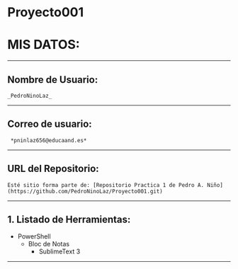 ﻿# Proyecto001
# **MIS DATOS:**
---
## Nombre de Usuario: 
	
	_PedroNinoLaz_
---
## **Correo de usuario:**
	
	 *pninlaz656@educaand.es*
---
## **URL del Repositorio:** 

	Esté sitio forma parte de: [Repositorio Practica 1 de Pedro A. Niño](https://github.com/PedroNinoLaz/Proyecto001.git)
---	

## **1. Listado de Herramientas:**
   - PowerShell
     - Bloc de Notas
       - SublimeText 3
---
	
